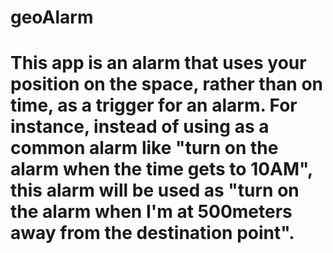 # geoAlarm
# This app is an alarm that uses your position on the space, rather than on time, as a trigger for an alarm. For instance, instead of using as a common alarm like "turn on the alarm when the time gets to 10AM", this alarm will be used as "turn on the alarm when I'm at 500meters away from the destination point".